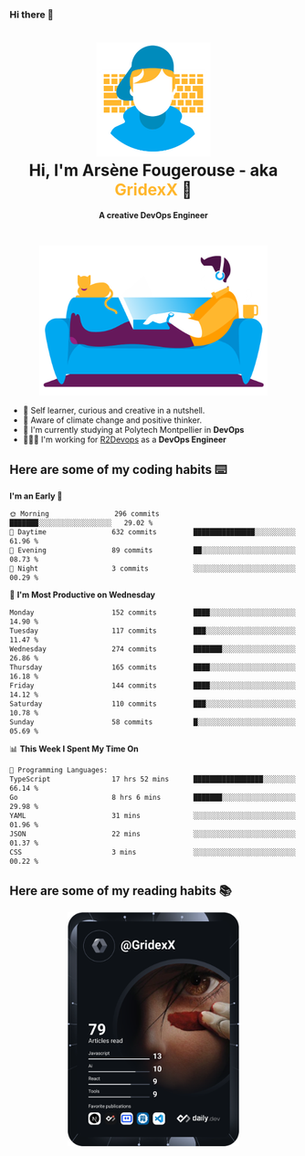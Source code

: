 ### Hi there 👋

<!--
**GridexX/gridexx** is a ✨ _special_ ✨ repository because its `README.md` (this file) appears on your GitHub profile.

Here are some ideas to get you started:

- 🔭 I’m currently working on ...
- 🌱 I’m currently learning ...
- 👯 I’m looking to collaborate on ...
- 🤔 I’m looking for help with ...
- 💬 Ask me about ...
- 📫 How to reach me: ...
- 😄 Pronouns: ...
- ⚡ Fun fact: ...
-->


<!-- Header -->
<h1 align="center">
  <img src="./images/user_profile.png" width="200">
  <br>
  Hi, I'm Arsène Fougerouse - aka <span style="color:#ffb72e">GridexX</span> 👋
</h1>


<p align="center">
  <b>A creative DevOps Engineer </b>
</p>
<br/>
<p align="center">
  <img src="./images/man_couch.png" width="400">
</p>

- 🎨 Self learner, curious and creative in a nutshell. 
- 🌱 Aware of climate change and positive thinker.
- 📕 I'm currently studying at Polytech Montpellier in **DevOps**
- 👨🏻‍💻 I'm working for [R2Devops](https://r2devops.io) as a **DevOps Engineer**


## Here are some of my coding habits ⌨️

<!-- Add a section about tech and Ops stack
  Like this one : https://github.com/Xanthus58#-tech-stack
-->
<!--START_SECTION:waka-->
**I'm an Early 🐤** 

```text
🌞 Morning                296 commits         ███████░░░░░░░░░░░░░░░░░░   29.02 % 
🌆 Daytime                632 commits         ███████████████░░░░░░░░░░   61.96 % 
🌃 Evening                89 commits          ██░░░░░░░░░░░░░░░░░░░░░░░   08.73 % 
🌙 Night                  3 commits           ░░░░░░░░░░░░░░░░░░░░░░░░░   00.29 % 
```
📅 **I'm Most Productive on Wednesday** 

```text
Monday                   152 commits         ████░░░░░░░░░░░░░░░░░░░░░   14.90 % 
Tuesday                  117 commits         ███░░░░░░░░░░░░░░░░░░░░░░   11.47 % 
Wednesday                274 commits         ███████░░░░░░░░░░░░░░░░░░   26.86 % 
Thursday                 165 commits         ████░░░░░░░░░░░░░░░░░░░░░   16.18 % 
Friday                   144 commits         ████░░░░░░░░░░░░░░░░░░░░░   14.12 % 
Saturday                 110 commits         ███░░░░░░░░░░░░░░░░░░░░░░   10.78 % 
Sunday                   58 commits          █░░░░░░░░░░░░░░░░░░░░░░░░   05.69 % 
```


📊 **This Week I Spent My Time On** 

```text
💬 Programming Languages: 
TypeScript               17 hrs 52 mins      █████████████████░░░░░░░░   66.14 % 
Go                       8 hrs 6 mins        ███████░░░░░░░░░░░░░░░░░░   29.98 % 
YAML                     31 mins             ░░░░░░░░░░░░░░░░░░░░░░░░░   01.96 % 
JSON                     22 mins             ░░░░░░░░░░░░░░░░░░░░░░░░░   01.37 % 
CSS                      3 mins              ░░░░░░░░░░░░░░░░░░░░░░░░░   00.22 % 
```


<!--END_SECTION:waka-->

## Here are some of my reading habits 📚
<div  align="center">
  <img src="./images/devcard.svg" width="300">
</div>
